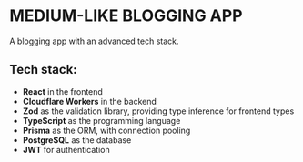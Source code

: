 # MEDIUM-LIKE BLOGGING APP

A blogging app with an advanced tech stack.

## Tech stack:

- **React** in the frontend
- **Cloudflare Workers** in the backend
- **Zod** as the validation library, providing type inference for frontend types
- **TypeScript** as the programming language
- **Prisma** as the ORM, with connection pooling
- **PostgreSQL** as the database
- **JWT** for authentication
